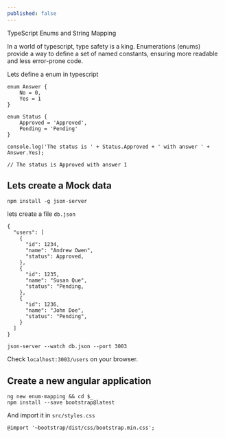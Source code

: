 ```yaml
---
published: false
---
```


TypeScript Enums and String Mapping

In a world of typescript, type safety is a king. Enumerations (enums) provide a way to define a set of named constants, ensuring more readable and less error-prone code. 

Lets define a enum in typescript

```
enum Answer {
    No = 0,
    Yes = 1
}

enum Status {
    Approved = 'Approved',
    Pending = 'Pending'
}

console.log('The status is ' + Status.Approved + ' with answer ' + Answer.Yes);

// The status is Approved with answer 1
```

## Lets create a Mock data

```
npm install -g json-server
```

lets create a file `db.json`

```
{
  "users": [
    {
      "id": 1234,
      "name": "Andrew Owen",
      "status": Approved,
    },
    {
      "id": 1235,
      "name": "Susan Que",
      "status": "Pending,
    },
    {
      "id": 1236,
      "name": "John Doe",
      "status": "Pending",
    }
  ]
}
```

```
json-server --watch db.json --port 3003
```

Check `localhost:3003/users` on your browser.


## Create a new angular application

```
ng new enum-mapping && cd $_
npm install --save bootstrap@latest
```

And import it in `src/styles.css` 

```
@import '~bootstrap/dist/css/bootstrap.min.css';
```


